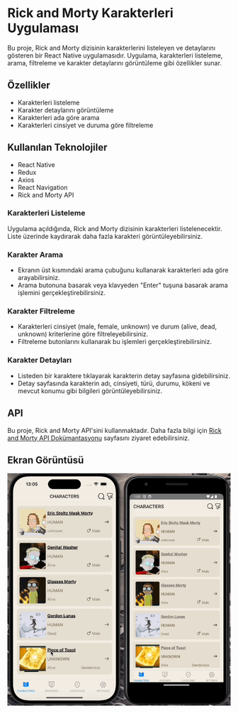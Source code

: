# Rick and Morty Karakterleri Uygulaması

Bu proje, Rick and Morty dizisinin karakterlerini listeleyen ve detaylarını gösteren bir React Native uygulamasıdır. Uygulama, karakterleri listeleme, arama, filtreleme ve karakter detaylarını görüntüleme gibi özellikler sunar.

## Özellikler

- Karakterleri listeleme
- Karakter detaylarını görüntüleme
- Karakterleri ada göre arama
- Karakterleri cinsiyet ve duruma göre filtreleme

## Kullanılan Teknolojiler

- React Native
- Redux
- Axios
- React Navigation
- Rick and Morty API

### Karakterleri Listeleme

Uygulama açıldığında, Rick and Morty dizisinin karakterleri listelenecektir. Liste üzerinde kaydırarak daha fazla karakteri görüntüleyebilirsiniz.

### Karakter Arama

- Ekranın üst kısmındaki arama çubuğunu kullanarak karakterleri ada göre arayabilirsiniz.
- Arama butonuna basarak veya klavyeden "Enter" tuşuna basarak arama işlemini gerçekleştirebilirsiniz.

### Karakter Filtreleme

- Karakterleri cinsiyet (male, female, unknown) ve durum (alive, dead, unknown) kriterlerine göre filtreleyebilirsiniz.
- Filtreleme butonlarını kullanarak bu işlemleri gerçekleştirebilirsiniz.

### Karakter Detayları

- Listeden bir karaktere tıklayarak karakterin detay sayfasına gidebilirsiniz.
- Detay sayfasında karakterin adı, cinsiyeti, türü, durumu, kökeni ve mevcut konumu gibi bilgileri görüntüleyebilirsiniz.

## API

Bu proje, Rick and Morty API'sini kullanmaktadır. Daha fazla bilgi için [Rick and Morty API Dokümantasyonu](https://rickandmortyapi.com/documentation) sayfasını ziyaret edebilirsiniz.

## Ekran Görüntüsü

![](rickAndMorty.gif)

